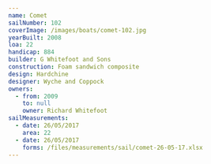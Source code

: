 ```yaml
---
name: Comet
sailNumber: 102
coverImage: /images/boats/comet-102.jpg
yearBuilt: 2008
loa: 22
handicap: 884
builder: G Whitefoot and Sons
construction: Foam sandwich composite
design: Hardchine
designer: Wyche and Coppock
owners:
  - from: 2009
    to: null
    owner: Richard Whitefoot
sailMeasurements:
  - date: 26/05/2017
    area: 22
  - date: 26/05/2017
    forms: /files/measurements/sail/comet-26-05-17.xlsx
---
```

